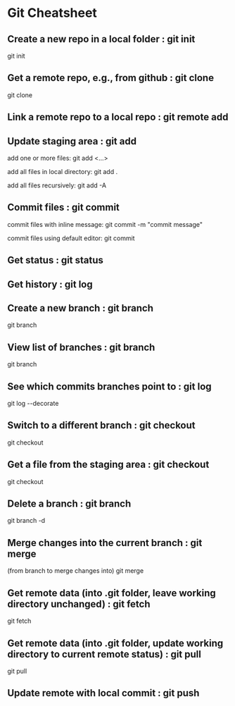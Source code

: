 Git Cheatsheet
==============

Create a new repo in a local folder : git init
----------------------------------------------

git init


Get a remote repo, e.g., from github : git clone
------------------------------------------------

git clone <remote url>


Link a remote repo to a local repo : git remote add
---------------------------------------------------



Update staging area : git add
-----------------------------

add one or more files: git add <filename1> <filename2> <...>

add all files in local directory: git add .

add all files recursively: git add -A


Commit files : git commit
-------------------------

commit files with inline message: git commit -m "commit message"

commit files using default editor: git commit


Get status : git status
-----------------------


Get history : git log
---------------------


Create a new branch : git branch
--------------------------------

git branch <newBranchName>


View list of branches : git branch
----------------------------------

git branch


See which commits branches point to : git log
---------------------------------------------

git log --decorate


Switch to a different branch : git checkout
-------------------------------------------

git checkout <branchName>


Get a file from the staging area : git checkout
-----------------------------------------------

git checkout <fileName>


Delete a branch : git branch
----------------------------

git branch -d <branchName>


Merge changes into the current branch : git merge
-------------------------------------------------

(from branch to merge changes into)
git merge <branchWithChangesToBringIn>


Get remote data (into .git folder, leave working directory unchanged) : git fetch
----------------------------------------------------------------------------------

git fetch <remoteName>


Get remote data (into .git folder, update working directory to current remote status) : git pull
------------------------------------------------------------------------------------------------

git pull <remoteName>


Update remote with local commit : git push
------------------------------------------
